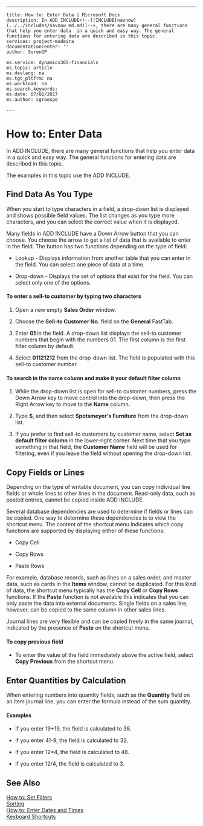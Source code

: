 ---
    title: How to: Enter Data | Microsoft Docs
    description: In ADD INCLUDE<!--[!INCLUDE[navnow](../../includes/navnow_md.md)]-->, there are many general functions that help you enter data  in a quick and easy way. The general functions for entering data are described in this topic.
    services: project-madeira
    documentationcenter: ''
    author: SorenGP

    ms.service: dynamics365-financials
    ms.topic: article
    ms.devlang: na
    ms.tgt_pltfrm: na
    ms.workload: na
    ms.search.keywords:
    ms.date: 07/01/2017
    ms.author: sgroespe

    ---
# How to: Enter Data
In ADD INCLUDE<!--[!INCLUDE[navnow](../../includes/navnow_md.md)]-->, there are many general functions that help you enter data  in a quick and easy way. The general functions for entering data are described in this topic.  
  
 The examples in this topic use the ADD INCLUDE<!--[!INCLUDE[demolong](../../includes/demolong_md.md)]-->.  
  
## Find Data As You Type  
 When you start to type characters in a field, a drop-down list is displayed and shows possible field values. The list changes as you type more characters, and you can select the correct value when it is displayed.  
  
 Many fields in ADD INCLUDE<!--[!INCLUDE[navnow](../../includes/navnow_md.md)]--> have a Down Arrow button that you can choose. You choose the arrow to get a list of data that is available to enter in the field. The button has two functions depending on the type of field:  
  
-   Lookup - Displays information from another table that you can enter in the field. You can select one piece of data at a time.  
  
-   Drop-down - Displays the set of options that exist for the field. You can select only one of the options.  
  
#### To enter a sell-to customer by typing two characters  
  
1.  Open a new empty **Sales Order** window.  
  
2.  Choose the **Sell-to Customer No.** field on the **General** FastTab.  
  
3.  Enter **01** in the field. A drop-down list displays the sell-to customer numbers that begin with the numbers 01. The first column is the first filter column by default.  
  
4.  Select **01121212** from the drop-down list. The field is populated with this sell-to customer number.  
  
#### To search in the name column and make it your default filter column  
  
1.  While the drop-down list is open for sell-to customer numbers, press the Down Arrow key to move control into the drop-down, then press the Right Arrow key to move to the **Name** column.  
  
2.  Type **S**, and then select **Spotsmeyer's Furniture** from the drop-down list.  
  
3.  If you prefer to find sell-to customers by customer name, select **Set as default filter column** in the lower-right corner. Next time that you type something in that field, the **Customer Name** field will be used for filtering, even if you leave the field without opening the drop-down list.  
  
## Copy Fields or Lines  
 Depending on the type of writable document, you can copy individual line fields or whole lines to other lines in the document. Read-only data, such as posted entries, cannot be copied inside ADD INCLUDE<!--[!INCLUDE[navnow](../../includes/navnow_md.md)]-->.  
  
 Several database dependencies are used to determine if fields or lines can be copied. One way to determine these dependencies is to view the shortcut menu. The content of the shortcut menu indicates which copy functions are supported by displaying either of these functions:  
  
-   Copy Cell  
  
-   Copy Rows  
  
-   Paste Rows  
  
 For example, database records, such as lines on a sales order, and master data, such as cards in the **Items** window, cannot be duplicated. For this kind of data, the shortcut menu typically has the **Copy Cell** or **Copy Rows**  functions. If the **Paste** function is not available this indicates that you can only paste the data into external documents. Single fields on a sales line, however, can be copied to the same column in other sales lines.  
  
 Journal lines are very flexible and can be copied freely in the same journal, indicated by the presence of **Paste** on the shortcut menu.  
  
#### To copy previous field  
  
-   To enter the value of the field immediately above the active field, select **Copy Previous** from the shortcut menu.  
  
## Enter Quantities by Calculation  
 When entering numbers into quantity fields, such as the **Quantity** field on an item journal line, you can enter the formula instead of the sum quantity.  
  
#### Examples  
  
-   If you enter 19+19, the field is calculated to 38.  
  
-   If you enter 41-9, the field is calculated to 32.  
  
-   If you enter 12*4, the field is calculated to 48.  
  
-   If you enter 12/4, the field is calculated to 3.  
  
## See Also  
 [How to: Set Filters](../FullExperience/how-to-set-filters.md)   
 [Sorting](../FullExperience/sorting.md)   
 [How to: Enter Dates and Times](../FullExperience/how-to-enter-dates-and-times.md)   
 [Keyboard Shortcuts](../FullExperience/keyboard-shortcuts.md)